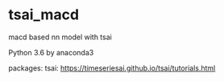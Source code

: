 # tsai_macd
macd based nn model with tsai

Python 3.6 by anaconda3

packages:
  tsai: https://timeseriesai.github.io/tsai/tutorials.html
